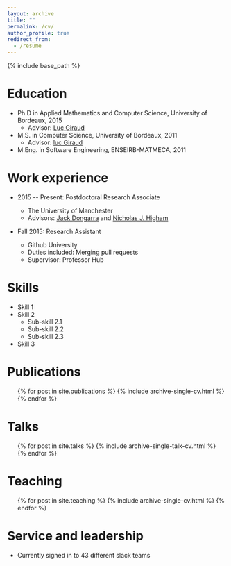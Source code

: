 ```yaml
---
layout: archive
title: ""
permalink: /cv/
author_profile: true
redirect_from:
  - /resume
---
```


{% include base_path %} 

Education
======
* Ph.D in Applied Mathematics and Computer Science, University of Bordeaux, 2015
  * Advisor: [Luc Giraud](https://team.inria.fr/hiepacs/team-members/luc-giraud/)
* M.S. in Computer Science, University of Bordeaux, 2011
  * Advisor: [luc Giraud](https://team.inria.fr/hiepacs/team-members/luc-giraud/)
* M.Eng. in  Software Engineering, ENSEIRB-MATMECA, 2011

Work experience
======
* 2015 -- Present: Postdoctoral Research Associate
  * The University of Manchester
  * Advisors: [Jack Dongarra](http://www.netlib.org/utk/people/JackDongarra/) and [Nicholas J. Higham](http://www.maths.manchester.ac.uk/~higham) 

* Fall 2015: Research Assistant
  * Github University
  * Duties included: Merging pull requests
  * Supervisor: Professor Hub
  
Skills
======
* Skill 1
* Skill 2
  * Sub-skill 2.1
  * Sub-skill 2.2
  * Sub-skill 2.3
* Skill 3

Publications
======
  <ul>{% for post in site.publications %}
    {% include archive-single-cv.html %}
  {% endfor %}</ul>
  
Talks
======
  <ul>{% for post in site.talks %}
    {% include archive-single-talk-cv.html %}
  {% endfor %}</ul>
  
Teaching
======
  <ul>{% for post in site.teaching %}
    {% include archive-single-cv.html %}
  {% endfor %}</ul>
  
Service and leadership
======
* Currently signed in to 43 different slack teams 
